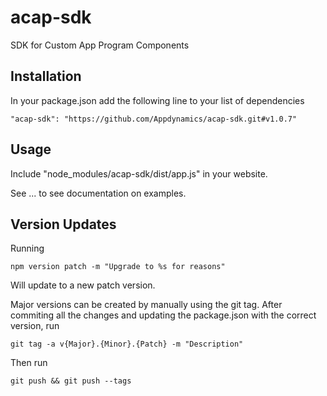 # acap-sdk
SDK for Custom App Program Components

## Installation
In your package.json add the following line to your list of dependencies
```
"acap-sdk": "https://github.com/Appdynamics/acap-sdk.git#v1.0.7"
```

## Usage
Include "node_modules/acap-sdk/dist/app.js" in your website. 

See ... to see documentation on examples.

## Version Updates
Running 
```
npm version patch -m "Upgrade to %s for reasons"
```
Will update to a new patch version.  

Major versions can be created by manually using the git tag.  After commiting all the changes and updating the package.json with the correct version, run 
```
git tag -a v{Major}.{Minor}.{Patch} -m "Description"
```
Then run 
```
git push && git push --tags
```